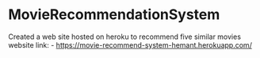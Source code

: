 # MovieRecommendationSystem
Created a web site hosted on heroku to recommend five similar movies
website link: - https://movie-recommend-system-hemant.herokuapp.com/
